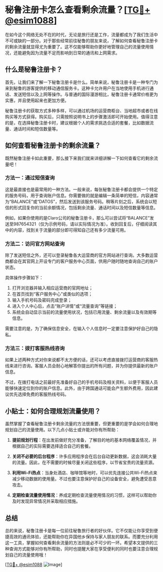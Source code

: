 # 秘鲁注册卡怎么查看剩余流量？[[TG💪+ @esim1088](https://t.me/s/esim1088)]

在如今这个网络无处不在的时代，无论是旅行还是工作，流量都成为了我们生活中不可或缺的一部分。对于那些经常前往秘鲁的朋友来说，了解如何查看秘鲁注册卡的剩余流量就显得尤为重要了。这不仅能够帮助你更好地管理自己的流量使用情况，还能避免因为流量不足而影响到日常的通讯和上网需求。

## 什么是秘鲁注册卡？

首先，让我们来了解一下秘鲁注册卡是什么。简单来说，秘鲁注册卡是一种专门为来到秘鲁的游客提供的移动通信服务卡。这种卡允许用户在当地使用手机进行通话、发送短信以及上网等操作。与普通的国际漫游相比，秘鲁注册卡通常价格更为实惠，并且使用起来也更加方便。

秘鲁注册卡的获取方式多种多样，可以通过机场的运营商柜台、当地超市或者在线购买等方式获得。购买后，只需按照说明书上的步骤激活即可开始使用。值得注意的是，在选择秘鲁注册卡时，建议根据个人的需求挑选合适的套餐，比如数据流量、通话时间和短信数量等。

## 如何查看秘鲁注册卡的剩余流量？

既然秘鲁注册卡如此重要，那么接下来我们就来详细讲解一下如何查看它的剩余流量吧！

### 方法一：通过短信查询

这是最直接也是最常用的一种方法。一般来说，每张秘鲁注册卡都会提供一个特定的服务号码，用于查询账户信息。你需要做的就是编辑一条简单的短信，内容通常为“BALANCE”或“DATOS”，然后发送到该服务号码。稍等片刻之后，系统会以短信的形式回复你的当前余额情况，包括剩余流量、通话时间以及短信数量等信息。

例如，如果你使用的是Claro公司的秘鲁注册卡，那么可以尝试将“BALANCE”发送至987654321（仅为示例号码，请以实际情况为准）。收到回复后，仔细阅读其中的内容，找到关于流量的部分即可得知自己还有多少流量可用。

### 方法二：访问官方网站查询

除了发送短信之外，还可以登录秘鲁各大运营商的官方网站进行查询。大多数运营商都会在其官网上开设专门的客户服务中心页面，供用户随时随地查询自己的账户状态。

具体操作步骤如下：

1. 打开浏览器并输入相应运营商的官网地址；
2. 在首页找到“客户服务中心”或类似的选项；
3. 输入手机号码及密码完成登录；
4. 进入个人中心后，点击“账户详情”或“流量查询”等链接；
5. 系统会自动显示当前的流量使用状况，包括已用流量、剩余流量以及有效期等信息。

需要注意的是，为了确保信息安全，在输入个人信息时一定要注意保护好自己的隐私。

### 方法三：拨打客服热线咨询

如果上述两种方式对你来说都不太方便的话，还可以考虑直接拨打运营商的客服热线来进行咨询。客服人员会耐心地解答你提出的所有问题，并为你提供最新的账户信息。

不过，在拨打电话之前最好先准备好自己的手机号码及相关资料，以便于客服人员能够快速定位到你的账户信息。此外，由于跨国通话可能会产生额外费用，因此建议优先选择免费的客服热线号码。

## 小贴士：如何合理规划流量使用？

虽然掌握了查看秘鲁注册卡剩余流量的方法很重要，但更重要的是学会如何合理地规划自己的流量使用。以下几点小贴士或许能对你有所帮助：

1. **提前规划行程**：在出发前做好充分准备，了解目的地的基本网络覆盖情况，并根据自己的实际需要选择适合自己的套餐。
   
2. **关闭不必要的后台程序**：许多应用程序会在后台自动更新数据，这会消耗大量的流量。因此，在不需要的时候尽量关闭这些程序，以节省宝贵的流量资源。

3. **利用Wi-Fi热点**：当身处酒店、咖啡馆等地时，可以优先连接公共Wi-Fi热点来减少移动数据的使用量。不过也要注意保护好自己的设备安全，避免遭受恶意攻击。

4. **定期检查流量使用情况**：养成定期检查流量使用情况的习惯，这样可以帮助你及时发现异常情况并采取相应措施。

## 总结

总的来说，秘鲁注册卡是每一位前往秘鲁旅行者的好伙伴。它不仅能让你享受到便捷高效的通讯体验，还能帮助你在异国他乡保持与家人朋友的联系。而要充分利用这一工具，掌握如何查看剩余流量的方法则是必不可少的一环。希望本文提供的三种查询方式能够对你有所帮助，同时也提醒大家在享受便利的同时也要注意合理规划自己的流量使用哦！

[[TG💪+ @esim1088](https://t.me/s/esim1088) ![Image](https://i.postimg.cc/4NQfJmqS/Snipaste-2025-05-13-00-14-12.png)]